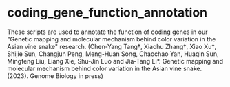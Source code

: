 # coding_gene_function_annotation
These scripts are used to annotate the function of coding genes in our "Genetic mapping and molecular mechanism behind color variation in the Asian vine snake" research. (Chen-Yang Tang†, Xiaohu Zhang†, Xiao Xu†, Shijie Sun, Changjun Peng, Meng-Huan Song, Chaochao Yan, Huaqin Sun, Mingfeng Liu, Liang Xie, Shu-Jin Luo and Jia-Tang Li*. Genetic mapping and molecular mechanism behind color variation in the Asian vine snake. (2023). Genome Biology in press)
